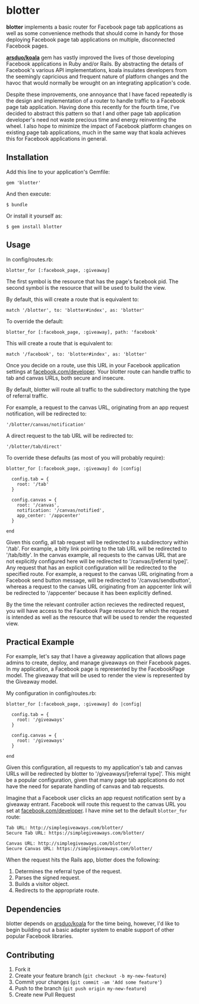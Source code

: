 # blotter

**blotter** implements a basic router for Facebook page tab applications as well as
some convenience methods that should come in handy for those deploying Facebook
page tab applications on multiple, disconnected Facebook pages.

[**arsduo/koala**](https://github.com/arsduo/koala) gem has vastly improved the lives of those developing Facebook applications in Ruby and/or Rails. By abstracting the details of Facebook's various API implementations, koala insulates developers from the seemingly capricious and frequent nature of platform changes and the havoc that would normally be wrought on an integrating application's code.

Despite these improvements, one annoyance that I have faced repeatedly is the
design and implementation of a router to handle traffic to a Facebook page tab
application. Having done this recently for the fourth time, I've decided to
abstract this pattern so that I and other page tab application developer's need
not waste precious time and energy reinventing the wheel. I also hope to minimize
the impact of Facebook platform changes on existing page tab applications, much
in the same way that koala achieves this for Facebook applications in general.

## Installation

Add this line to your application's Gemfile:

    gem 'blotter'

And then execute:

    $ bundle

Or install it yourself as:

    $ gem install blotter

## Usage

In config/routes.rb:

    blotter_for [:facebook_page, :giveaway]

The first symbol is the resource that has the page's facebook pid.
The second symbol is the resource that will be used to build the view.

By default, this will create a route that is equivalent to:

    match '/blotter', to: 'blotter#index', as: 'blotter'

To override the default:

    blotter_for [:facebook_page, :giveaway], path: 'facebook'

This will create a route that is equivalent to:

    match '/facebook', to: 'blotter#index', as: 'blotter'

Once you decide on a route, use this URL in your Facebook application settings at
[facebook.com/developer](http://facebook.com/developer). Your blotter route can handle traffic to tab and canvas URLs, both secure and insecure.

By default, blotter will route all traffic to the subdirectory matching the
type of referral traffic.

For example, a request to the canvas URL, originating from an app request
notification, will be redirected to:

    '/blotter/canvas/notification'

A direct request to the tab URL will be redirected to:

    '/blotter/tab/direct'

To override these defaults (as most of you will probably require):

    blotter_for [:facebook_page, :giveaway] do |config|

      config.tab = {
        root: '/tab'
      }

      config.canvas = {
        root: '/canvas',
        notification: '/canvas/notified',
        app_center: '/appcenter'
      }

    end

Given this config, all tab request will be redirected to a subdirectory within
'/tab'.  For example, a bitly link pointing to the tab URL will be redirected to
'/tab/bitly'.  In the canvas example, all requests to the canvas URL that are not
explicitly configured here will be redirected to '/canvas/[referral type]'.  Any
request that has an explicit configuration will be redirected to the specified
route.  For example, a request to the canvas URL originating from a Facebook
send button message, will be redirected to '/canvas/sendbutton', whereas a
request to the canvas URL originating from an appcenter link will be redirected
to '/appcenter' because it has been explicitly defined.

By the time the relevant controller action recieves the redirected request,
you will have access to the Facebook Page resource for which the request
is intended as well as the resource that will be used to render the
requested view.

## Practical Example

For example, let's say that I have a giveaway application that allows page
admins to create, deploy, and manage giveaways on their Facebook pages. In my
application, a Facebook page is represented by the FacebookPage model. The
giveaway that will be used to render the view is represented by the Giveaway
model.

My configuration in config/routes.rb:

    blotter_for [:facebook_page, :giveaway] do |config|

      config.tab = {
        root: '/giveaways'
      }

      config.canvas = {
        root: '/giveaways'
      }

    end

Given this configuration, all requests to my application's tab and canvas URLs will be redirected by blotter to '/giveaways/[referral type]'. This might be a popular configuration, given that many page tab applications do not have the need for separate handling of canvas and tab requests.

Imagine that a Facebook user clicks an app request notification sent by a giveaway entrant. Facebook will route this request to the canvas URL you set at [facebook.com/developer](http://facebook.com/developer). I have mine set to the default `blotter_for` route:

	Tab URL: http://simplegiveaways.com/blotter/
	Secure Tab URL: https://simplegiveaways.com/blotter/
	
	Canvas URL: http://simplegiveaways.com/blotter/
	Secure Canvas URL: https://simplegiveaways.com/blotter/
	
When the request hits the Rails app, blotter does the following:

  1. Determines the referral type of the request.
  2. Parses the signed request.
  3. Builds a visitor object.
  4. Redirects to the appropriate route.

## Dependencies

blotter depends on [arsduo/koala](https://github.com/arsduo/koala) for the time being, however, I'd like to begin building out a basic adapter system to enable support of other popular Facebook
libraries.

## Contributing

1. Fork it
2. Create your feature branch (`git checkout -b my-new-feature`)
3. Commit your changes (`git commit -am 'Add some feature'`)
4. Push to the branch (`git push origin my-new-feature`)
5. Create new Pull Request
